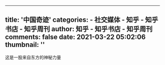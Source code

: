 
---
title: '中国奇迹'
categories: 
    - 社交媒体
    - 知乎 - 知乎书店 - 知乎周刊
author: 知乎 - 知乎书店 - 知乎周刊
comments: false
date: 2021-03-22 05:02:06
thumbnail: ''
---

<div>   
这是一股来自东方的神秘力量  
</div>
            